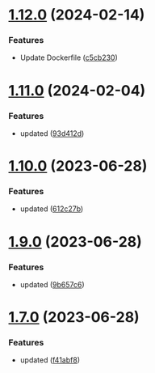 # [1.12.0](https://github.com/manthanank/learn-javascript/compare/v1.11.0...v1.12.0) (2024-02-14)


### Features

* Update Dockerfile ([c5cb230](https://github.com/manthanank/learn-javascript/commit/c5cb23038387664b13b420401659ce8c09185821))



# [1.11.0](https://github.com/manthanank/learn-javascript/compare/v1.10.0...v1.11.0) (2024-02-04)


### Features

* updated ([93d412d](https://github.com/manthanank/learn-javascript/commit/93d412d7f7fd41a48181d93ebe5d7a06a0dc1af8))



# [1.10.0](https://github.com/manthanank/learn-javascript/compare/v1.9.0...v1.10.0) (2023-06-28)


### Features

* updated ([612c27b](https://github.com/manthanank/learn-javascript/commit/612c27b690fca2b19cd23a701cc4a57647aa76e7))



# [1.9.0](https://github.com/manthanank/learn-javascript/compare/v1.7.0...v1.9.0) (2023-06-28)


### Features

* updated ([9b657c6](https://github.com/manthanank/learn-javascript/commit/9b657c679fccda972028aca59648aaaaf7e9a7db))



# [1.7.0](https://github.com/manthanank/learn-javascript/compare/v1.6.0...v1.7.0) (2023-06-28)


### Features

* updated ([f41abf8](https://github.com/manthanank/learn-javascript/commit/f41abf8d76e3ba3bafa6590747363e645d17afdf))



